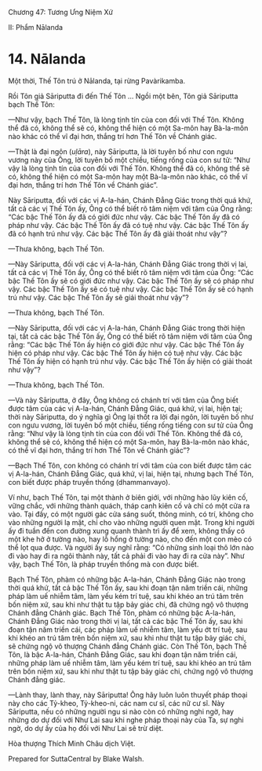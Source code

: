  

Chương 47: Tương Ưng Niệm Xứ

II: Phẩm Nālanda

# 14\. Nālanda

Một thời, Thế Tôn trú ở Nālanda, tại rừng Pavàrikamba.

Rồi Tôn giả Sāriputta đi đến Thế Tôn … Ngồi một bên, Tôn giả Sāriputta bạch Thế Tôn:

—Như vậy, bạch Thế Tôn, là lòng tịnh tín của con đối với Thế Tôn. Không thể đã có, không thể sẽ có, không thể hiện có một Sa-môn hay Bà-la-môn nào khác có thể vĩ đại hơn, thắng trí hơn Thế Tôn về Chánh giác.

—Thật là đại ngôn (_uḷāra_), này Sāriputta, là lời tuyên bố như con ngưu vương này của Ông, lời tuyên bố một chiều, tiếng rống của con sư tử: “Như vậy là lòng tịnh tín của con đối với Thế Tôn. Không thể đã có, không thể sẽ có, không thể hiện có một Sa-môn hay một Bà-la-môn nào khác, có thể vĩ đại hơn, thắng trí hơn Thế Tôn về Chánh giác”.

Này Sāriputta, đối với các vị A-la-hán, Chánh Ðẳng Giác trong thời quá khứ, tất cả các vị Thế Tôn ấy, Ông có thể biết rõ tâm niệm với tâm của Ông rằng: “Các bậc Thế Tôn ấy đã có giới đức như vậy. Các bậc Thế Tôn ấy đã có pháp như vậy. Các bậc Thế Tôn ấy đã có tuệ như vậy. Các bậc Thế Tôn ấy đã có hạnh trú như vậy. Các bậc Thế Tôn ấy đã giải thoát như vậy”?

—Thưa không, bạch Thế Tôn.

—Này Sāriputta, đối với các vị A-la-hán, Chánh Ðẳng Giác trong thời vị lai, tất cả các vị Thế Tôn ấy, Ông có thể biết rõ tâm niệm với tâm của Ông: “Các bậc Thế Tôn ấy sẽ có giới đức như vậy. Các bậc Thế Tôn ấy sẽ có pháp như vậy. Các bậc Thế Tôn ấy sẽ có tuệ như vậy. Các bậc Thế Tôn ấy sẽ có hạnh trú như vậy. Các bậc Thế Tôn ấy sẽ giải thoát như vậy”?

—Thưa không, bạch Thế Tôn.

—Này Sāriputta, đối với các vị A-la-hán, Chánh Ðẳng Giác trong thời hiện tại, tất cả các bậc Thế Tôn ấy, Ông có thể biết rõ tâm niệm với tâm của Ông rằng: “Các bậc Thế Tôn ấy hiện có giới đức như vậy. Các bậc Thế Tôn ấy hiện có pháp như vậy. Các bậc Thế Tôn ấy hiện có tuệ như vậy. Các bậc Thế Tôn ấy hiện có hạnh trú như vậy. Các bậc Thế Tôn ấy hiện có giải thoát như vậy”?

—Thưa không, bạch Thế Tôn.

—Và này Sāriputta, ở đây, Ông không có chánh trí với tâm của Ông biết được tâm của các vị A-la-hán, Chánh Ðẳng Giác, quá khứ, vị lai, hiện tại; thời này Sāriputta, do ý nghĩa gì Ông lại thốt ra lời đại ngôn, lời tuyên bố như con ngưu vương, lời tuyên bố một chiều, tiếng rống tiếng con sư tử của Ông rằng: “Như vậy là lòng tịnh tín của con đối với Thế Tôn. Không thể đã có, không thể sẽ có, không thể hiện có một Sa-môn, hay Bà-la-môn nào khác, có thể vĩ đại hơn, thắng trí hơn Thế Tôn về Chánh giác”?

—Bạch Thế Tôn, con không có chánh trí với tâm của con biết được tâm các vị A-la-hán, Chánh Ðẳng Giác, quá khứ, vị lai, hiện tại, nhưng bạch Thế Tôn, con biết được pháp truyền thống (dhammanvayo).

Ví như, bạch Thế Tôn, tại một thành ở biên giới, với những hào lũy kiên cố, vững chắc, với những thành quách, tháp canh kiên cố và chỉ có một cửa ra vào. Tại đấy, có một người gác cửa sáng suốt, thông minh, có trí, không cho vào những người lạ mặt, chỉ cho vào những người quen mặt. Trong khi người ấy đi tuần đến con đường xung quanh thành trì ấy để xem, không thấy có một khe hở ở tường nào, hay lỗ hổng ở tường nào, cho đến một con mèo có thể lọt qua được. Và người ấy suy nghĩ rằng: “Có những sinh loại thô lớn nào đi vào hay đi ra ngôi thành này, tất cả phải đi vào hay đi ra cửa này”. Như vậy, bạch Thế Tôn, là pháp truyền thống mà con được biết.

Bạch Thế Tôn, phàm có những bậc A-la-hán, Chánh Ðẳng Giác nào trong thời quá khứ, tất cả bậc Thế Tôn ấy, sau khi đoạn tận năm triền cái, những pháp làm uế nhiễm tâm, làm yếu kém trí tuệ, sau khi khéo an trú tâm trên bốn niệm xứ, sau khi như thật tu tập bảy giác chi, đã chứng ngộ vô thượng Chánh đẳng Chánh giác. Bạch Thế Tôn, phàm có những bậc A-la-hán, Chánh Ðẳng Giác nào trong thời vị lai, tất cả các bậc Thế Tôn ấy, sau khi đoạn tận năm triền cái, các pháp làm uế nhiễm tâm, làm yếu ớt trí tuệ, sau khi khéo an trú tâm trên bốn niệm xứ, sau khi như thật tu tập bảy giác chi, sẽ chứng ngộ vô thượng Chánh đẳng Chánh giác. Còn Thế Tôn, bạch Thế Tôn, là bậc A-la-hán, Chánh Ðẳng Giác, sau khi đoạn tận năm triền cái, những pháp làm uế nhiễm tâm, làm yếu kém trí tuệ, sau khi khéo an trú tâm trên bốn niệm xứ, sau khi như thật tu tập bảy giác chi, chứng ngộ vô thượng Chánh đẳng giác.

—Lành thay, lành thay, này Sāriputta! Ông hãy luôn luôn thuyết pháp thoại này cho các Tỷ-kheo, Tỷ-kheo-ni, các nam cư sĩ, các nữ cư sĩ. Này Sāriputta, nếu có những người ngu si nào còn có những nghi ngờ, hay những do dự đối với Như Lai sau khi nghe pháp thoại này của Ta, sự nghi ngờ, do dự ấy của họ đối với Như Lai sẽ trừ diệt.

Hòa thượng Thích Minh Châu dịch Việt.

Prepared for SuttaCentral by Blake Walsh.